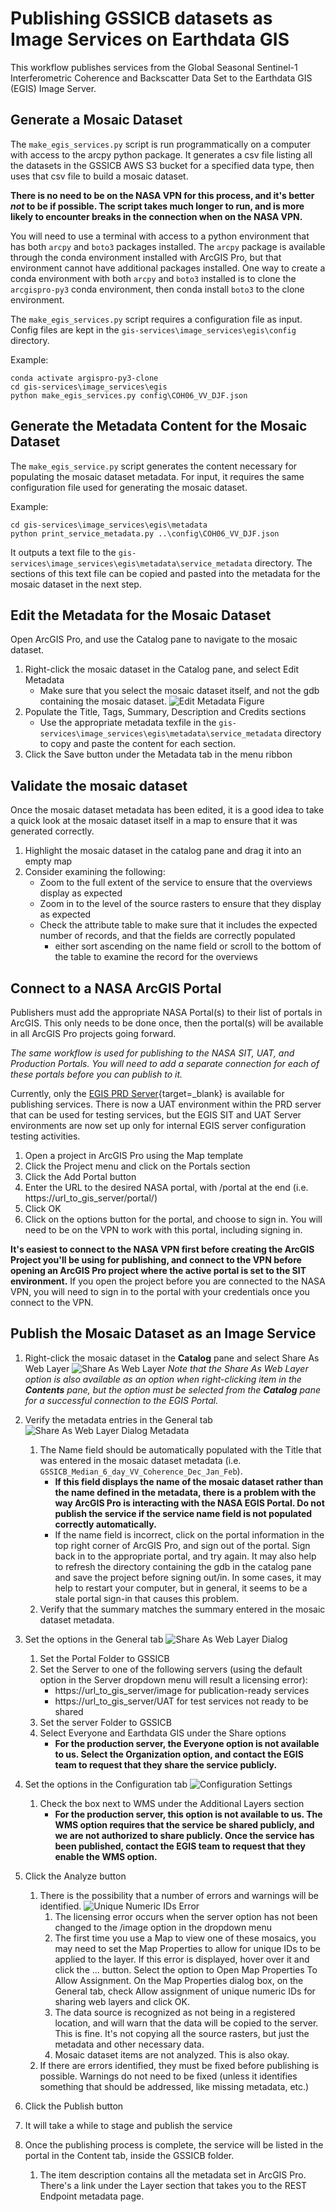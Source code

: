 # Publishing GSSICB datasets as Image Services on Earthdata GIS

This workflow publishes services from the Global Seasonal Sentinel-1 Interferometric Coherence and Backscatter Data Set to the Earthdata GIS (EGIS) Image Server.

## Generate a Mosaic Dataset

The `make_egis_services.py` script is run programmatically on a computer with access to the arcpy python package. It generates a csv file listing all the datasets in the GSSICB AWS S3 bucket for a specified data type, then uses that csv file to build a mosaic dataset. 

**There is no need to be on the NASA VPN for this process, and it's better *not* to be if possible. The script takes much longer to run, and is more likely to encounter breaks in the connection when on the NASA VPN.**

You will need to use a terminal with access to a python environment that has both `arcpy` and `boto3` packages installed. The `arcpy` package is available through the conda environment installed with ArcGIS Pro, but that environment cannot have additional packages installed. One way to create a conda environment with both `arcpy` and `boto3` installed is to clone the `arcgispro-py3` conda environment, then conda install `boto3` to the clone environment.

The `make_egis_services.py` script requires a configuration file as input. Config files are kept in the `gis-services\image_services\egis\config` directory.

Example:
```commandline
conda activate argispro-py3-clone
cd gis-services\image_services\egis
python make_egis_services.py config\COH06_VV_DJF.json
```

## Generate the Metadata Content for the Mosaic Dataset

The `make_egis_service.py` script generates the content necessary for populating the mosaic dataset metadata. For input, it requires the same configuration file used for generating the mosaic dataset.

Example:
```commandline
cd gis-services\image_services\egis\metadata
python print_service_metadata.py ..\config\COH06_VV_DJF.json
```

It outputs a text file to the `gis-services\image_services\egis\metadata\service_metadata` directory. The sections of this text file can be copied and pasted into the metadata for the mosaic dataset in the next step.

## Edit the Metadata for the Mosaic Dataset
Open ArcGIS Pro, and use the Catalog pane to navigate to the mosaic dataset.

1. Right-click the mosaic dataset in the Catalog pane, and select Edit Metadata
   - Make sure that you select the mosaic dataset itself, and not the gdb containing the mosaic dataset.
![Edit Metadata Figure](images/EditMetadata.PNG)
2. Populate the Title, Tags, Summary, Description and Credits sections
   * Use the appropriate metadata texfile in the `gis-services\image_services\egis\metadata\service_metadata` directory to copy and paste the content for each section.
3. Click the Save button under the Metadata tab in the menu ribbon

## Validate the mosaic dataset
Once the mosaic dataset metadata has been edited, it is a good idea to take a quick look at the mosaic dataset itself in a map to ensure that it was generated correctly. 

1. Highlight the mosaic dataset in the catalog pane and drag it into an empty map
2. Consider examining the following:
   - Zoom to the full extent of the service to ensure that the overviews display as expected
   - Zoom in to the level of the source rasters to ensure that they display as expected
   - Check the attribute table to make sure that it includes the expected number of records, and that the fields are correctly populated 
     - either sort ascending on the name field or scroll to the bottom of the table to examine the record for the overviews

## Connect to a NASA ArcGIS Portal
Publishers must add the appropriate NASA Portal(s) to their list of portals in ArcGIS. This only needs to be done once, then the portal(s) will be available in all ArcGIS Pro projects going forward.

*The same workflow is used for publishing to the NASA SIT, UAT, and Production Portals. You will need to add a separate connection for each of these portals before you can publish to it.*

Currently, only the [EGIS PRD Server](https://gis.earthdata.nasa.gov/portal/home/ "https://gis.earthdata.nasa.gov/portal/home/" ){target=_blank} is available for publishing services. There is now a UAT environment within the PRD server that can be used for testing services, but the EGIS SIT and UAT Server environments are now set up only for internal EGIS server configuration testing activities.

1. Open a project in ArcGIS Pro using the Map template
2. Click the Project menu and click on the Portals section
3. Click the Add Portal button
4. Enter the URL to the desired NASA portal, with /portal at the end (i.e. https://url_to_gis_server/portal/)
5. Click OK
6. Click on the options button for the portal, and choose to sign in. You will need to be on the VPN to work with this portal, including signing in.

**It's easiest to connect to the NASA VPN first before creating the ArcGIS Project you'll be using for publishing, and connect to the VPN before opening an ArcGIS Pro project where the active portal is set to the SIT environment.** If you open the project before you are connected to the NASA VPN, you will need to sign in to the portal with your credentials once you connect to the VPN.

## Publish the Mosaic Dataset as an Image Service

1. Right-click the mosaic dataset in the **Catalog** pane and select Share As Web Layer
![Share As Web Layer](images/ShareAsWebLayer.PNG)
    *Note that the Share As Web Layer option is also available as an option when right-clicking item in the **Contents** pane, but the option must be selected from the **Catalog** pane for a successful connection to the EGIS Portal.* 

2. Verify the metadata entries in the General tab
![Share As Web Layer Dialog Metadata](images/ShareAsWebLayerDialogMetadata.PNG)
   1. The Name field should be automatically populated with the Title that was entered in the mosaic dataset metadata (i.e. `GSSICB_Median_6_day_VV_Coherence_Dec_Jan_Feb`).
      - **If this field displays the name of the mosaic dataset rather than the name defined in the metadata, there is a problem with the way ArcGIS Pro is interacting with the NASA EGIS Portal. Do not publish the service if the service name field is not populated correctly automatically.**
      - If the name field is incorrect, click on the portal information in the top right corner of ArcGIS Pro, and sign out of the portal. Sign back in to the appropriate portal, and try again. It may also help to refresh the directory containing the gdb in the catalog pane and save the project before signing out/in. In some cases, it may help to restart your computer, but in general, it seems to be a stale portal sign-in that causes this problem.
   2. Verify that the summary matches the summary entered in the mosaic dataset metadata.
3. Set the options in the General tab
![Share As Web Layer Dialog](images/ShareAsWebLayerDialog.PNG)
   1. Set the Portal Folder to GSSICB
   2. Set the Server to one of the following servers (using the default option in the Server dropdown menu will result a licensing error): 
      - https://url_to_gis_server/image for publication-ready services
      - https://url_to_gis_server/UAT for test services not ready to be shared
   3. Set the server Folder to GSSICB
   4. Select Everyone and Earthdata GIS under the Share options
      * **For the production server, the Everyone option is not available to us. Select the Organization option, and contact the EGIS team to request that they share the service publicly.**
3. Set the options in the Configuration tab
![Configuration Settings](images/WMS.PNG)
   1. Check the box next to WMS under the Additional Layers section
      * **For the production server, this option is not available to us. The WMS option requires that the service be shared publicly, and we are not authorized to share publicly. Once the service has been published, contact the EGIS team to request that they enable the WMS option.**
4. Click the Analyze button
   1. There is the possibility that a number of errors and warnings will be identified.
![Unique Numeric IDs Error](images/UniqueNumericIDs.PNG)
      1. The licensing error occurs when the server option has not been changed to the /image option in the dropdown menu
      2. The first time you use a Map to view one of these mosaics, you may need to set the Map Properties to allow for unique IDs to be applied to the layer. If this error is displayed, hover over it and click the ... button. Select the option to Open Map Properties To Allow Assignment. On the Map Properties dialog box, on the General tab, check Allow assignment of unique numeric IDs for sharing web layers and click OK. 
      3. The data source is recognized as not being in a registered location, and will warn that the data will be copied to the server. This is fine. It's not copying all the source rasters, but just the metadata and other necessary data.
      4. Mosaic dataset items are not analyzed. This is also okay.
   2. If there are errors identified, they must be fixed before publishing is possible. Warnings do not need to be fixed (unless it identifies something that should be addressed, like missing metadata, etc.)
5. Click the Publish button
6. It will take a while to stage and publish the service
7. Once the publishing process is complete, the service will be listed in the portal in the Content tab, inside the GSSICB folder.
   1. The item description contains all the metadata set in ArcGIS Pro. There's a link under the Layer section that takes you to the REST Endpoint metadata page.

